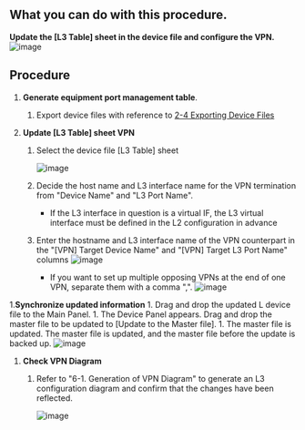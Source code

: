 ## What you can do with this procedure.
**Update the [L3 Table] sheet in the device file and configure the VPN.**
![image](https://github.com/cisco-open/network-sketcher/assets/13013736/7b41d85f-ceec-4486-a163-69844fdd15f8)


## Procedure
1. **Generate equipment port management table**.
    1. Export device files with reference to [2-4 Exporting Device Files](https://github.com/cisco-open/network-sketcher/blob/main/User_Guide/Japanese/2-4.%20%E3%83%87%E3%83%90%E3%82%A4%E3%82%B9%E3%83%95%E3%82%A1%E3%82%A4%E3%83%AB%E3%81%AE%E3%82%A8%E3%82%AF%E3%82%B9%E3%83%9D%E3%83%BC%E3%83%88.pdf)


1. **Update [L3 Table] sheet VPN**
    1. Select the device file [L3 Table] sheet
    
        ![image](https://github.com/cisco-open/network-sketcher/assets/13013736/00958ab0-814b-40b6-a4f0-f5dd5c065cf8)
    
    1. Decide the host name and L3 interface name for the VPN termination from "Device Name" and "L3 Port Name".

       - If the L3 interface in question is a virtual IF, the L3 virtual interface must be defined in the L2 configuration in advance
    1. Enter the hostname and L3 interface name of the VPN counterpart in the "[VPN] Target Device Name" and "[VPN] Target L3 Port Name" columns
    ![image](https://github.com/cisco-open/network-sketcher/assets/13013736/56a3cd76-ebcc-4bd1-a4fd-3925b14f0b2b)
    
          - If you want to set up multiple opposing VPNs at the end of one VPN, separate them with a comma ",".
           ![image](https://github.com/cisco-open/network-sketcher/assets/13013736/a9294e63-4774-4282-b3db-6ccb46c16356)

1.**Synchronize updated information** 
    1. Drag and drop the updated L device file to the Main Panel. 
    1. The Device Panel appears. Drag and drop the master file to be updated to [Update to the Master file]. 
    1. The master file is updated. The master file is updated, and the master file before the update is backed up.
       ![image](https://github.com/cisco-open/network-sketcher/assets/13013736/994c0f03-fe4b-47ff-ac7e-728e60040021)


1. **Check VPN Diagram**
    1. Refer to "6-1. Generation of VPN Diagram" to generate an L3 configuration diagram and confirm that the changes have been reflected.
       
       ![image](https://github.com/cisco-open/network-sketcher/assets/13013736/6f584576-592a-46f0-b302-6a215aea3942)




